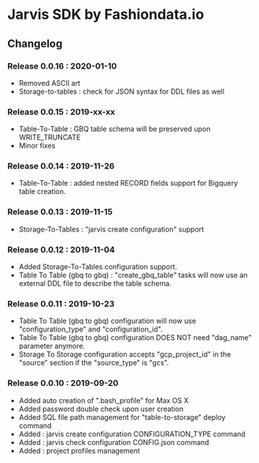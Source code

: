 # Jarvis SDK by Fashiondata.io

## Changelog

### Release 0.0.16 : 2020-01-10

* Removed ASCII art
* Storage-to-tables : check for JSON syntax for DDL files as well

### Release 0.0.15 : 2019-xx-xx

* Table-To-Table : GBQ table schema will be preserved upon WRITE_TRUNCATE
* Minor fixes


### Release 0.0.14 : 2019-11-26

* Table-To-Table : added nested RECORD fields support for Bigquery table creation.


### Release 0.0.13 : 2019-11-15

* Storage-To-Tables : "jarvis create configuration" support


### Release 0.0.12 : 2019-11-04

* Added Storage-To-Tables configuration support.
* Table To Table (gbq to gbq) : "create_gbq_table" tasks will now use an external DDL file to describe the table schema.


### Release 0.0.11 : 2019-10-23

* Table To Table (gbq to gbq) configuration will now use "configuration_type" and "configuration_id".
* Table To Table (gbq to gbq) configuration DOES NOT need "dag_name" parameter anymore.
* Storage To Storage configuration accepts "gcp_project_id" in the "source" section if the "source_type" is "gcs".


### Release 0.0.10 : 2019-09-20

* Added auto creation of ".bash_profile" for Max OS X
* Added password double check upon user creation
* Added SQL file path management for "table-to-storage" deploy command
* Added : jarvis create configuration CONFIGURATION_TYPE command
* Added : jarvis check configuration CONFIG.json command
* Added : project profiles management

